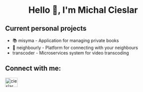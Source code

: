 <h1 align="center">Hello 👋, I'm Michal Cieslar</h1>

<h2>Current personal projects</h3>
<ul>
  <li>📚 misyma - Application for managing private books</li>
  <li>🏡 neighbourly - Platform for connecting with your neighbours</li>
  <li>transcoder - Microservices system for video transcoding</li>
</ul>

<h2>Connect with me:</h3>
<a href="https://www.linkedin.com/in/cieslarmichal" target="blank">
  <img align="center" src="https://raw.githubusercontent.com/rahuldkjain/github-profile-readme-generator/master/src/images/icons/Social/linked-in-alt.svg" alt="cieslarmichal" height="30" width="40" />
</a>
